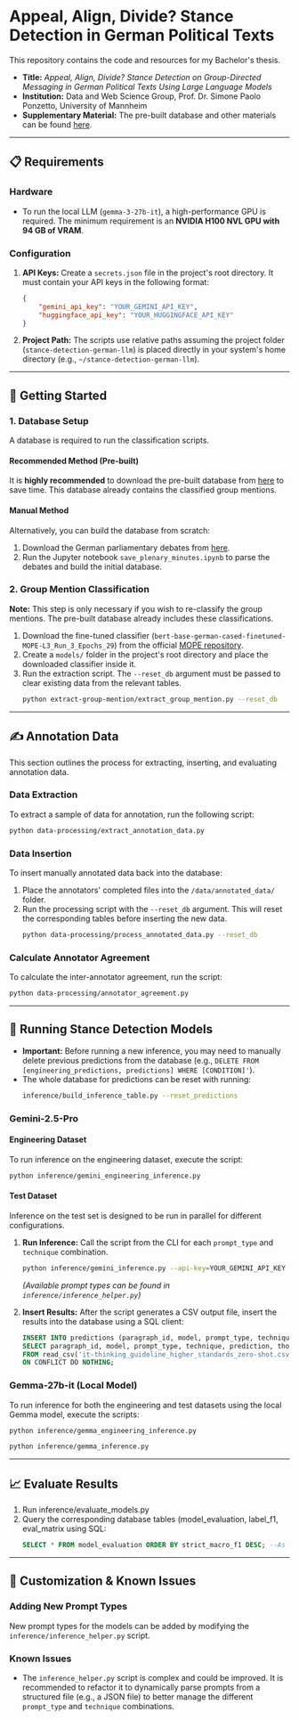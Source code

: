 # Appeal, Align, Divide? Stance Detection in German Political Texts

This repository contains the code and resources for my Bachelor's thesis.

-   **Title:** *Appeal, Align, Divide? Stance Detection on Group-Directed Messaging in German Political Texts Using Large Language Models*
-   **Institution:** Data and Web Science Group, Prof. Dr. Simone Paolo Ponzetto, University of Mannheim
-   **Supplementary Material:** The pre-built database and other materials can be found [here](https://drive.google.com/drive/folders/1ZuMQNow-ZOQVzNSS2GgwxcOnEz5UNhOq?usp=sharing).

---

## 📋 Requirements

### Hardware
-   To run the local LLM (`gemma-3-27b-it`), a high-performance GPU is required. The minimum requirement is an **NVIDIA H100 NVL GPU with 94 GB of VRAM**.

### Configuration
1.  **API Keys:** Create a `secrets.json` file in the project's root directory. It must contain your API keys in the following format:
    ```json
    {
        "gemini_api_key": "YOUR_GEMINI_API_KEY",
        "huggingface_api_key": "YOUR_HUGGINGFACE_API_KEY"
    }
    ```
2.  **Project Path:** The scripts use relative paths assuming the project folder (`stance-detection-german-llm`) is placed directly in your system's home directory (e.g., `~/stance-detection-german-llm`).

---

## 🚀 Getting Started

### 1. Database Setup
A database is required to run the classification scripts.

#### Recommended Method (Pre-built)
It is **highly recommended** to download the pre-built database from [here](https://drive.google.com/drive/folders/1cO_2MmCOKK2pqSWUgwWIKWYSs3Pux8RG?usp=sharing) to save time. This database already contains the classified group mentions.

#### Manual Method
Alternatively, you can build the database from scratch:
1.  Download the German parliamentary debates from [here](https://drive.google.com/drive/folders/1cO_2MmCOKK2pqSWUgwWIKWYSs3Pux8RG?usp=sharing).
2.  Run the Jupyter notebook `save_plenary_minutes.ipynb` to parse the debates and build the initial database.

### 2. Group Mention Classification
**Note:** This step is only necessary if you wish to re-classify the group mentions. The pre-built database already includes these classifications.

1.  Download the fine-tuned classifier (`bert-base-german-cased-finetuned-MOPE-L3_Run_3_Epochs_29`) from the official [MOPE repository](https://github.com/umanlp/mope).
2.  Create a `models/` folder in the project's root directory and place the downloaded classifier inside it.
3.  Run the extraction script. The `--reset_db` argument must be passed to clear existing data from the relevant tables.
    ```bash
    python extract-group-mention/extract_group_mention.py --reset_db
    ```

---

## ✍️ Annotation Data

This section outlines the process for extracting, inserting, and evaluating annotation data.

### Data Extraction
To extract a sample of data for annotation, run the following script:
```bash
python data-processing/extract_annotation_data.py
```

### Data Insertion
To insert manually annotated data back into the database:
1.  Place the annotators' completed files into the `/data/annotated_data/` folder.
2.  Run the processing script with the `--reset_db` argument. This will reset the corresponding tables before inserting the new data.
    ```bash
    python data-processing/process_annotated_data.py --reset_db
    ```

### Calculate Annotator Agreement
To calculate the inter-annotator agreement, run the script:
```bash
python data-processing/annotator_agreement.py
```

---

## 🤖 Running Stance Detection Models

- **Important:** Before running a new inference, you may need to manually delete previous predictions from the database (e.g., `DELETE FROM [engineering_predictions, predictions] WHERE [CONDITION]'`).
- The whole database for predictions can be reset with running:
  ```bash
  inference/build_inference_table.py --reset_predictions
  ```
    
### Gemini-2.5-Pro

#### Engineering Dataset
To run inference on the engineering dataset, execute the script:
```bash
python inference/gemini_engineering_inference.py
```

#### Test Dataset
Inference on the test set is designed to be run in parallel for different configurations.

1.  **Run Inference:** Call the script from the CLI for each `prompt_type` and `technique` combination.
    ```bash
    python inference/gemini_inference.py --api-key=YOUR_GEMINI_API_KEY --prompt-type=it-thinking_guideline_higher_standards --technique=zero-shot
    ```
    *(Available prompt types can be found in `inference/inference_helper.py`)*

2.  **Insert Results:** After the script generates a CSV output file, insert the results into the database using a SQL client:
    ```sql
    INSERT INTO predictions (paragraph_id, model, prompt_type, technique, prediction, thoughts, thinking_process)
    SELECT paragraph_id, model, prompt_type, technique, prediction, thoughts, thinking_process 
    FROM read_csv('it-thinking_guideline_higher_standards_zero-shot.csv')
    ON CONFLICT DO NOTHING;
    ```

### Gemma-27b-it (Local Model)

To run inference for both the engineering and test datasets using the local Gemma model, execute the scripts:
```bash
python inference/gemma_engineering_inference.py
```

```bash
python inference/gemma_inference.py
```

---
## 📈 Evaluate Results

1. Run inference/evaluate_models.py
2. Query the corresponding database tables (model_evaluation, label_f1, eval_matrix using SQL:
   ```sql
   SELECT * FROM model_evaluation ORDER BY strict_macro_f1 DESC; --As an example
   ```
---

## 🔧 Customization & Known Issues

### Adding New Prompt Types
New prompt types for the models can be added by modifying the `inference/inference_helper.py` script.

### Known Issues
-   The `inference_helper.py` script is complex and could be improved. It is recommended to refactor it to dynamically parse prompts from a structured file (e.g., a JSON file) to better manage the different `prompt_type` and `technique` combinations.
